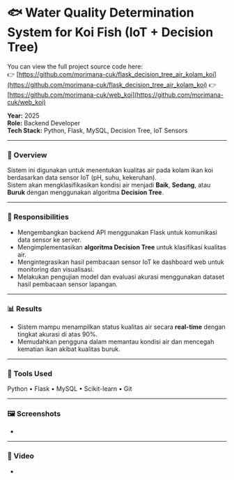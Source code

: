 # 🐟 Water Quality Determination System for Koi Fish (IoT + Decision Tree)
You can view the full project source code here:  
👉 [https://github.com/morimana-cuk/flask_decision_tree_air_kolam_koi](https://github.com/morimana-cuk/flask_decision_tree_air_kolam_koi)
👉 [https://github.com/morimana-cuk/web_koi](https://github.com/morimana-cuk/web_koi)


**Year:** 2025  
**Role:** Backend Developer  
**Tech Stack:** Python, Flask, MySQL, Decision Tree, IoT Sensors  

---

### 🌊 Overview
Sistem ini digunakan untuk menentukan kualitas air pada kolam ikan koi berdasarkan data sensor IoT (pH, suhu, kekeruhan).  
Sistem akan mengklasifikasikan kondisi air menjadi **Baik**, **Sedang**, atau **Buruk** dengan menggunakan algoritma **Decision Tree**.

---

### 🧠 Responsibilities
- Mengembangkan backend API menggunakan Flask untuk komunikasi data sensor ke server.  
- Mengimplementasikan **algoritma Decision Tree** untuk klasifikasi kualitas air.  
- Mengintegrasikan hasil pembacaan sensor IoT ke dashboard web untuk monitoring dan visualisasi.  
- Melakukan pengujian model dan evaluasi akurasi menggunakan dataset hasil pembacaan sensor lapangan.

---

<!-- ### ⚙️ Technical Challenges & Solutions
- **Masalah:** Delay data dari sensor menyebabkan hasil klasifikasi tidak sinkron.  
  **Solusi:** Menambahkan mekanisme *data buffering* di server dan *timestamp validation* sebelum klasifikasi dijalankan.  
- **Masalah:** Akurasi model tidak konsisten di awal.  
  **Solusi:** Melakukan *data normalization* dan *retraining* dengan dataset lebih representatif.

--- -->

### 📊 Results
- Sistem mampu menampilkan status kualitas air secara **real-time** dengan tingkat akurasi di atas 90%.  
- Memudahkan pengguna dalam memantau kondisi air dan mencegah kematian ikan akibat kualitas buruk.

---

### 🧰 Tools Used
Python • Flask • MySQL • Scikit-learn •  Git

---

### 🖼️ Screenshots
-
<!-- ![Cloud Architecture](../images/clouad_arsitektur.PNG) -->
<!-- ![RapidRoad Dashboard](../images/rapidroad-dashboard.png)
*Dashboard view showing AI-based damage classification results.*

![API Test on Postman](../images/rapidroad-api.png)
*API testing during development.* -->

---

### 🎥 Video
-
<!-- ![explanation Project on youtube](../images/capstone_ppt.PNG)(https://youtu.be/GLpPmcg6FLo?si=elMusrpdzC1RUUqZ) -->
<!-- [![Watch the demo on YouTube](../images/youtube-thumbnail.png)](https://www.youtube.com/watch?v=YOUR_VIDEO_ID)
*Click the thumbnail or [watch it directly here](https://www.youtube.com/watch?v=YOUR_VIDEO_ID).* -->
